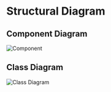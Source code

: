 # Structural Diagram

## Component Diagram
![Component](https://github.com/princeprijwal/STEPIN-Phonebook/blob/3aa289a5c83d69ede0ee63b5581e7595e7b9acc3/2_Architecture/Structural%20Diagram/structure.drawio%20(1).png)

## Class Diagram
![Class Diagram](https://user-images.githubusercontent.com/80383788/130349328-28266f41-2723-4b41-8f0d-f3b5d8d29aca.png)

